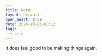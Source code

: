 ```yaml
---
title: Note
layout: default
open_heart: true
date: 2024-10-05 08:12
tags:
  - Life
---
```


It does feel good to be making things again.
